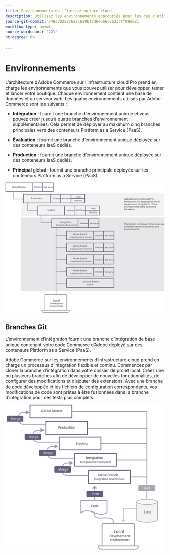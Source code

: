 ```yaml
---
title: Environnements de l’infrastructure cloud
description: Utilisez les environnements appropriés pour les cas d’utilisation appropriés.
source-git-commit: 748c302527617c6a9bf7d6e666c6b3acff89e021
workflow-type: tm+mt
source-wordcount: '221'
ht-degree: 0%

---
```



# Environnements

L’architecture d’Adobe Commerce sur l’infrastructure cloud Pro prend en charge les environnements que vous pouvez utiliser pour développer, tester et lancer votre boutique. Chaque environnement contient une base de données et un serveur web. Les quatre environnements utilisés par Adobe Commerce sont les suivants :

- **Intégration** : fournit une branche d’environnement unique et vous pouvez créer jusqu’à quatre branches d’environnement supplémentaires. Cela permet de déployer au maximum cinq branches principales vers des conteneurs Platform as a Service (PaaS).

- **Évaluation** : fournit une branche d’environnement unique déployée sur des conteneurs IaaS dédiés.

- **Production** : fournit une branche d’environnement unique déployée sur des conteneurs IaaS dédiés.

- **Principal** global : fournit une branche principale déployée sur les conteneurs Platform as a Service (PaaS).

![Diagramme montrant la relation entre les environnements cloud Adobe Commerce](../../../assets/playbooks/environment-diagram.svg)

## Branches Git

L’environnement d’intégration fournit une branche d’intégration de base unique contenant votre code Commerce d’Adobe déployé sur des conteneurs Platform as a Service (PaaS).

Adobe Commerce sur les environnements d’infrastructure cloud prend en charge un processus d’intégration flexible et continu. Commencez par cloner la branche d’intégration dans votre dossier de projet local. Créez une ou plusieurs branches afin de développer de nouvelles fonctionnalités, de configurer des modifications et d’ajouter des extensions. Avec une branche de code développée et les fichiers de configuration correspondants, vos modifications de code sont prêtes à être fusionnées dans la branche d’intégration pour des tests plus complets.

![Diagramme présentant la stratégie d’embranchement basée sur Git pour les environnements cloud Adobe Commerce](../../../assets/playbooks/branching-diagram.svg)
